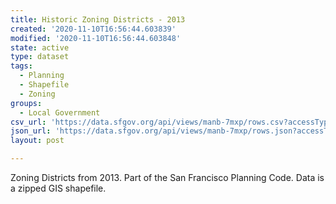 ```yaml
---
title: Historic Zoning Districts - 2013
created: '2020-11-10T16:56:44.603839'
modified: '2020-11-10T16:56:44.603848'
state: active
type: dataset
tags:
  - Planning
  - Shapefile
  - Zoning
groups:
  - Local Government
csv_url: 'https://data.sfgov.org/api/views/manb-7mxp/rows.csv?accessType=DOWNLOAD'
json_url: 'https://data.sfgov.org/api/views/manb-7mxp/rows.json?accessType=DOWNLOAD'
layout: post

---
```

Zoning Districts from 2013.  Part of the San Francisco Planning Code.  Data is a zipped GIS shapefile.
